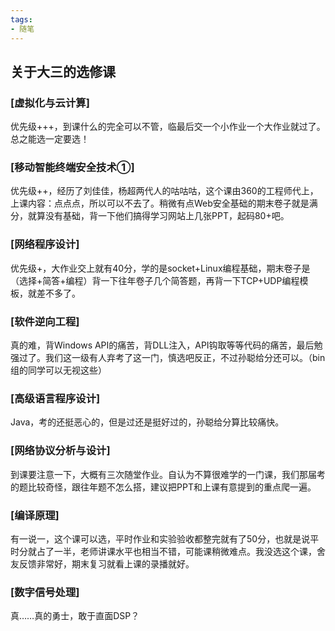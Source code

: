 ```yaml
---
tags:
- 随笔
---
```


## 关于大三的选修课

### [虚拟化与云计算]
优先级+++，到课什么的完全可以不管，临最后交一个小作业一个大作业就过了。总之能选一定要选！

### [移动智能终端安全技术①]
优先级++，经历了刘佳佳，杨超两代人的咕咕咕，这个课由360的工程师代上，上课内容：点点点，所以可以不去了。稍微有点Web安全基础的期末卷子就是满分，就算没有基础，背一下他们搞得学习网站上几张PPT，起码80+吧。

### [网络程序设计]
优先级+，大作业交上就有40分，学的是socket+Linux编程基础，期末卷子是（选择+简答+编程）背一下往年卷子几个简答题，再背一下TCP+UDP编程模板，就差不多了。
<!-- more -->
### [软件逆向工程]
真的难，背Windows API的痛苦，背DLL注入，API钩取等等代码的痛苦，最后勉强过了。我们这一级有人弃考了这一门，慎选吧反正，不过孙聪给分还可以。（bin组的同学可以无视这些）

### [高级语言程序设计]
Java，考的还挺恶心的，但是过还是挺好过的，孙聪给分算比较痛快。

### [网络协议分析与设计]
到课要注意一下，大概有三次随堂作业。自认为不算很难学的一门课，我们那届考的题比较奇怪，跟往年题不怎么搭，建议把PPT和上课有意提到的重点爬一遍。

### [编译原理]
有一说一，这个课可以选，平时作业和实验验收都整完就有了50分，也就是说平时分就占了一半，老师讲课水平也相当不错，可能课稍微难点。我没选这个课，舍友反馈非常好，期末复习就看上课的录播就好。

### [数字信号处理]
真……真的勇士，敢于直面DSP？